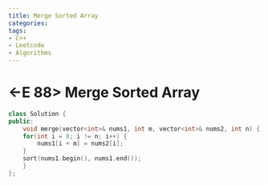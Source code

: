 ```yaml
---
title: Merge Sorted Array
categories:
tags:
- C++
- Leetcode
- Algorithms
---
```


# <-E 88> Merge Sorted Array

```c++
class Solution {
public:
    void merge(vector<int>& nums1, int m, vector<int>& nums2, int n) {
    for(int i = 0; i != n; i++) {
        nums1[i + m] = nums2[i];
    }
    sort(nums1.begin(), nums1.end());
    }
};
```


